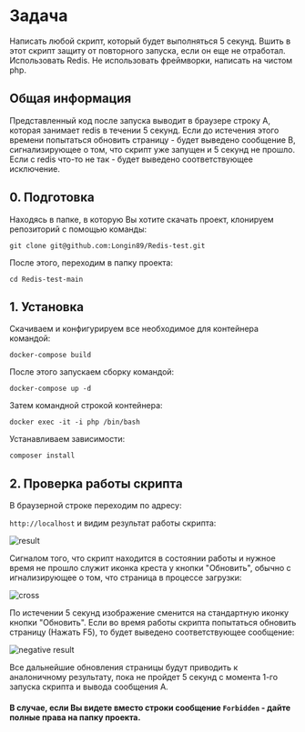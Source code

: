# Задача
Написать любой скрипт, который будет выполняться 5 секунд. Вшить в этот скрипт защиту от повторного запуска, если он еще не отработал. Использовать Redis. Не использовать фреймворки, написать на чистом php.

## Общая информация
Представленный код после запуска выводит в браузере строку A, которая занимает redis в течении 5 секунд. Если до истечения этого времени попытаться обновить страницу - будет выведено сообщение B, сигнализирующее о том, что скрипт уже запущен и 5 секунд не прошло.
Если с redis что-то не так - будет выведено соответствующее исключение.

## 0. Подготовка

Находясь в папке, в которую Вы хотите скачать проект, клонируем репозиторий с помощью команды:

```git clone git@github.com:Longin89/Redis-test.git```

После этого, переходим в папку проекта:

```cd Redis-test-main```

## 1. Установка

Скачиваем и конфигурируем все необходимое для контейнера командой:

```docker-compose build```

После этого запускаем сборку командой:

```docker-compose up -d```

Затем командной строкой контейнера:

```docker exec -it -i php /bin/bash```

Устанавливаем зависимости:

```composer install```

## 2. Проверка работы скрипта

В браузерной строке переходим по адресу:

```http://localhost```
и видим результат работы скрипта:

![result](/screenshots/1.png)

Сигналом того, что скрипт находится в состоянии работы и нужное время не прошло служит иконка креста у кнопки "Обновить", обычно с игнализирующее о том, что страница в процессе загрузки:

![cross](/screenshots/2.png)

По истечении 5 секунд изображение сменится на стандартную иконку кнопки "Обновить".
Если во время работы скрипта попытаться обновить страницу (Нажать F5), то будет выведено соответствующее сообщение:

![negative result](/screenshots/3.png)

Все дальнейшие обновления страницы будут приводить к аналоничному результату, пока не пройдет 5 секунд с момента 1-го запуска скрипта и вывода сообщения A.

#### В случае, если Вы видете вместо строки сообщение ```Forbidden``` - дайте полные права на папку проекта.